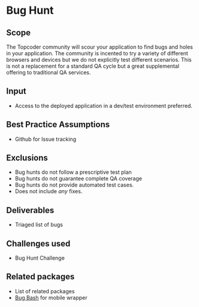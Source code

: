 # Bug Hunt

## Scope

The Topcoder community will scour your application to find bugs and holes in your application.  The community is incented to try a variety of different browsers and devices but we do not explicitly test different scenarios.  This is not a replacement for a standard QA cycle but a great supplemental offering to traditional QA services.

## Input

- Access to the deployed application in a dev/test environment preferred.

## Best Practice Assumptions
- Github for Issue tracking

## Exclusions
- Bug hunts do not follow a prescriptive test plan
- Bug hunts do not guarantee complete QA coverage
- Bug hunts do not provide automated test cases.
- Does not include *any* fixes.

## Deliverables

- Triaged list of bugs

## Challenges used

- Bug Hunt Challenge

## Related packages
- List of related packages
- [Bug Bash](../bug-bash/README.md) for mobile wrapper
